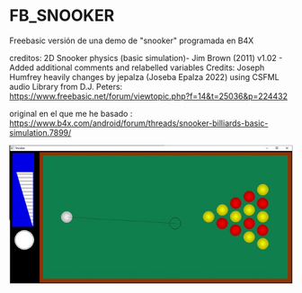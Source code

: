 # FB_SNOOKER
Freebasic versión de una demo de "snooker" programada en B4X

creditos:
2D Snooker physics (basic simulation)- Jim Brown (2011)
v1.02 - Added additional comments and relabelled variables
Credits: Joseph Humfrey
heavily changes by jepalza (Joseba Epalza 2022)
using CSFML audio Library from D.J. Peters:
https://www.freebasic.net/forum/viewtopic.php?f=14&t=25036&p=224432

original en el que me he basado :
https://www.b4x.com/android/forum/threads/snooker-billiards-basic-simulation.7899/

![Imagen fb_snooker](https://github.com/jepalza/FB_SNOOKER/blob/main/fb_snooker.jpg)
